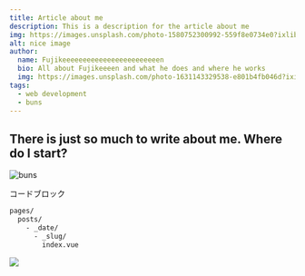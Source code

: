 ```yaml
---
title: Article about me
description: This is a description for the article about me
img: https://images.unsplash.com/photo-1580752300992-559f8e0734e0?ixlib=rb-1.2.1&ixid=eyJhcHBfaWQiOjEyMDd9&auto=format&fit=crop&w=634&q=80
alt: nice image
author: 
  name: Fujikeeeeeeeeeeeeeeeeeeeeeeeen
  bio: All about Fujikeeeen and what he does and where he works
  img: https://images.unsplash.com/photo-1631143329538-e801b4fb046d?ixid=MnwxMjA3fDB8MHxwaG90by1wYWdlfHx8fGVufDB8fHx8&ixlib=rb-1.2.1&auto=format&fit=crop&w=634&q=80
tags: 
  - web development
  - buns
---
```

## There is just so much to write about me. Where do I start?

![buns](/myblog/img/buns.jpg "buns")
<!-- ![buns](\images\buns.jpg "buns") -->

コードブロック
```bash
pages/
  posts/ 
    - _date/
      - _slug/
        index.vue
```

<amp-ad width='468' height='60' type='valuecommerce' data-sid='3620897' data-pid='887445427'></amp-ad>

<a href="//ck.jp.ap.valuecommerce.com/servlet/referral?sid=3620897&pid=887445427" rel="nofollow"><img src="//ad.jp.ap.valuecommerce.com/servlet/gifbanner?sid=3620897&pid=887445427" border="0"></a>